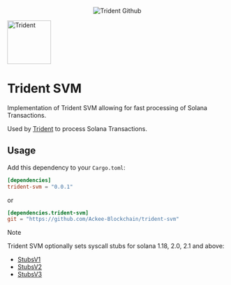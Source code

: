 <p align="center">
    <picture>
      <source media="(prefers-color-scheme: dark)" srcset="https://abchprod.wpengine.com/wp-content/uploads/2024/05/Trident-Github.png?raw=true">
      <img alt="Trident Github" src="https://abchprod.wpengine.com/wp-content/uploads/2024/05/Trident-Github.png?raw=true" width="auto">
    </picture>
  </a>
</p>

<p align="left">
  <img height="100" width="100" src="https://abchprod.wpengine.com/wp-content/uploads/2024/05/Trident-Color.png" alt="Trident"/>


# Trident SVM

Implementation of Trident SVM allowing for fast processing of Solana Transactions.

Used by [Trident](https://github.com/Ackee-Blockchain/trident) to process Solana Transactions.


## Usage

Add this dependency to your `Cargo.toml`:


```toml
[dependencies]
trident-svm = "0.0.1"
```

or

```toml
[dependencies.trident-svm]
git = "https://github.com/Ackee-Blockchain/trident-svm"
```

> [!NOTE]
> Trident SVM optionally sets syscall stubs for solana 1.18, 2.0, 2.1 and above:
> - [StubsV1](https://github.com/Ackee-Blockchain/trident-syscall-stubs)
> - [StubsV2](https://github.com/Ackee-Blockchain/trident-syscall-stubs)
> - [StubsV3](https://github.com/Ackee-Blockchain/trident-syscall-stubs)
